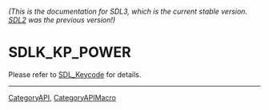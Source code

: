 ###### (This is the documentation for SDL3, which is the current stable version. [SDL2](https://wiki.libsdl.org/SDL2/) was the previous version!)
# SDLK_KP_POWER

Please refer to [SDL_Keycode](SDL_Keycode) for details.

----
[CategoryAPI](CategoryAPI), [CategoryAPIMacro](CategoryAPIMacro)

